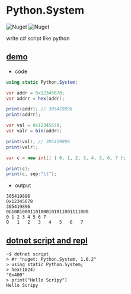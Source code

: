 # Python.System

![Nuget](https://img.shields.io/nuget/v/Python.System?style=for-the-badge)
![Nuget](https://img.shields.io/nuget/dt/Python.System?style=for-the-badge)

write c# script like python
## [demo](./Python.System.Demo.csx)
- code
```csharp
using static Python.System;

var addr = 0x12345678;
var addrr = hex(addr);

print(addr); // 305419896
print(addrr);

var val = 0x12345678;
var valr = bin(addr);

print(val); // 305419896
print(valr);

var c = new int[] { 0, 1, 2, 3, 4, 5, 6, 7 };

print(c);
print(c, sep:"\t");

```
- output
```log
305419896
0x12345678
305419896
0b10010001101000101011001111000
0 1 2 3 4 5 6 7
0	1	2	3	4	5	6	7

```

## [dotnet script and repl](https://github.com/dotnet-script/dotnet-script#repl)

```shell
~$ dotnet script
> #r "nuget: Python.System, 1.0.2"
> using static Python.System;
> hex(1024)
"0x400"
> print("Hello Scripy")
Hello Scripy

```